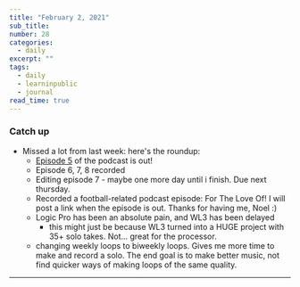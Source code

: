 ```yaml
---
title: "February 2, 2021"
sub_title: 
number: 28
categories:
  - daily
excerpt: ""
tags:
  - daily
  - learninpublic
  - journal
read_time: true
---
```

### Catch up
- Missed a lot from last week: here's the roundup:
  - [Episode 5](https://frndshiptime.com) of the podcast is out!
  - Episode 6, 7, 8 recorded
  - Editing episode 7 - maybe one more day until i finish. Due next thursday.
  - Recorded a football-related podcast episode: For The Love Of! I will post a link when the episode is out. Thanks for having me, Noel :)
  - Logic Pro has been an absolute pain, and WL3 has been delayed
    - this might just be because WL3 turned into a HUGE project with 35+ solo takes. Not... great for the processor. 
  - changing weekly loops to biweekly loops. Gives me more time to make and record a solo. The end goal is to make better music, not find quicker ways of making loops of the same quality. 


---
